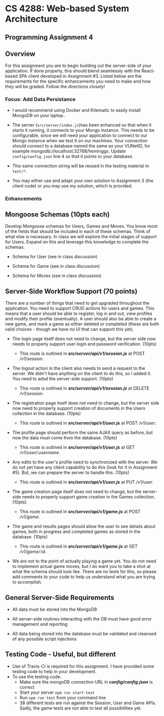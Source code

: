 # CS 4288: Web-based System Architecture 
## Programming Assignment 4

## Overview

For this assignment you are to begin building out the server-side of your application.  If done properly, this should blend seamlessly with the React-based SPA client developed in Assignment #3.  Listed below are the requirements for the specific enhancements you need to make and how they will be graded.  Follow the directions closely!

### Focus: Add Data Persistance

* I would recommend using Docker and Kitematic to easily install MongoDB on your laptop..

* The server (```src/server/index.js```)has been enhanced so that when it starts it running, it connects to your Mongo instance.  This needs to be configurable, since we will need your application to connect to our Mongo instance when we test it on our machines.  Your connection should connect to a database named the same as your VUNetID, for example mongodb://localhost:32768/heminggs.  Update ```config/config.json``` line 4 so that it points to your database.

* This same connection string will be reused in the testing material in ```test/*```.

* You may either use and adapt your own solution to Assignment 3 (the client code) or you may use my solution, which is provided.

### Enhancements

## Mongoose Schemas (10pts each)

Develop Mongoose schemas for Users, Games and Moves.  You know most of the fields that should be included in each of these schemas.  Think of what else is necessary.  In class we will explore the initial stages of support for Users.  Expand on this and leverage this knowledge to complete the schemas.

* Schema for User (see in class discussion)

* Schema for Game (see in class discussion)

* Schema for Moves (see in class discussion)


## Server-Side Workflow Support (70 points)

There are a number of things that need to get upgraded throughout the application.  You need to support CRUD actions for users and games.  This means that a user should be able to register, log in and out, view profiles and modify their profile (eventually).  A user should also be able to create a new game, and mark a game as either deleted or completed (these are both valid choices - though we have no UI that can support this yet).

* The login page itself does not need to change, but the server side now needs to properly support user login and password verification. (10pts)
    * This route is outlined in ***src/server/api/v1/session.js*** at POST _/v1/session_.
    
* The logout action in the client also needs to send a request to the server.  We didn't have anything on the client to do this, so I added it. You need to adsd the server-side support.  (10pts)
    * This route is outlined in ***src/server/api/v1/session.js*** at DELETE _/v1/session_.

* The registration page itself does not need to change, but the server side now need to properly support creation of documents in the Users collection in the database. (10pts)
    * This route is outlined in ***src/server/api/v1/user.js*** at POST _/v1/user_.

* The profile page should perform the same AJAX query as before, but now the data must come from the database. (10pts)
    * This route is outlined in ***src/server/api/v1/user.js*** at GET _/v1/user/:username_.
    
* Any edits to the user's profile need to synchronized with the server.  We do not yet have any client capability to do this (look for it in Assignment #5).  But, we can prepare the server to handle this.  (10pts)
    * This route is outlined in ***src/server/api/v1/user.js*** at PUT _/v1/user_.

* The game creation page itself does not need to change, but the server-side needs to properly support game creation in the Games collection. (10pts).  
    * This route is outlined in ***src/server/api/v1/game.js*** at POST _/v1/game_.

* The game and results pages should allow the user to see details about games, both in progress and completed games as stored in the database. (10pts)
    * This route is outlined in ***src/server/api/v1/game.js*** at GET _/v1/game/:id_.
    
* We are not to the point of actually playing a game yet.  You do not need to implement actual game moves, but I do want you to take a shot at what the schema should look like.  There are no tests for this, so please add comments to your code to help us understand what you are trying to accomplish.

## General Server-Side Requirements

* All data must be stored into the MongoDB

* All server-side routines interacting with the DB must have good error management and reporting

* All data being stored into the database must be validated and cleansed of any possible script injections
 

## Testing Code - Useful, but different

* Use of Travis-CI is required for this assignment.  I have provided some testing code to help in your development.
* To use the testing code:
    * Make sure the mongoDB connection URL in ***config/config.json*** is correct
    * Start your server ```npm run start-test```
    * Run ```npm run test``` from your command line
    * 38 different tests are run against the Session, User and Game APIs.  Sadly, the game tests are not able to test all possibilities yet.